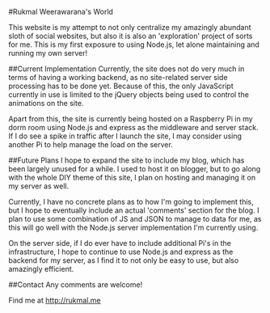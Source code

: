 #Rukmal Weerawarana's World

This website is my attempt to not only centralize my amazingly abundant sloth of social websites, but also it is also an 'exploration' project of sorts for me. This is my first exposure to using Node.js, let alone maintaining and running my own server!

##Current Implementation
Currently, the site does not do very much in terms of having a working backend, as no site-related server side processing has to be done yet. Because of this, the only JavaScript currently in use is limited to the jQuery objects being used to control the animations on the site.

Apart from this, the site is currently being hosted on a Raspberry Pi in my dorm room using Node.js and express as the middleware and server stack. If I do see a spike in traffic after I launch the site, I may consider using another Pi to help manage the load on the server.

##Future Plans
I hope to expand the site to include my blog, which has been largely unused for a while. I used to host it on blogger, but to go along with the whole DIY theme of this site, I plan on hosting and managing it on my server as well.

Currently, I have no concrete plans as to how I'm going to implement this, but I hope to eventually include an actual 'comments' section for the blog. I plan to use some combination of JS and JSON to manage to data for me, as this will go well with the Node.js server implementation I'm currently using.

On the server side, if I do ever have to include additional Pi's in the infrastructure, I hope to continue to use Node.js and express as the backend for my server, as I find it to not only be easy to use, but also amazingly efficient.

##Contact
Any comments are welcome!

Find me at http://rukmal.me